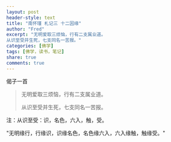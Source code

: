 ```yaml
---
layout: post
header-style: text
title: "南怀瑾 札记三 十二因缘"
author: "Fred"
excerpt: "无明爱取三烦恼，行有二支属业道。
从识至受并生死，七支同名一苦报。"
categories: [佛学]
tags: [佛学，读书，笔记]
share: true
comments: true
---
```


偈子一首

> 无明爱取三烦恼，行有二支属业道。
>
> 从识至受并生死，七支同名一苦报。

注：从识至受：识，名色，六入，触，受。

"无明缘行，行缘识，识缘名色，名色缘六入，六入缘触，触缘受。"

